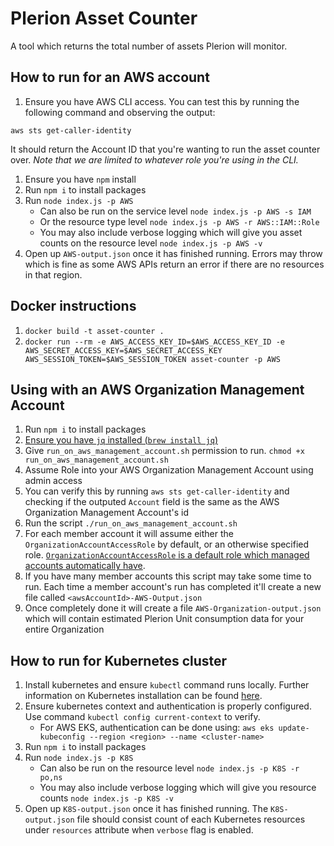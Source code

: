# Plerion Asset Counter
A tool which returns the total number of assets Plerion will monitor.

## How to run for an AWS account
1. Ensure you have AWS CLI access. You can test this by running the following command and observing the output:
```
aws sts get-caller-identity
```
It should return the Account ID that you're wanting to run the asset counter over. _Note that we are limited to whatever
role you're using in the CLI._
1. Ensure you have `npm` install
2. Run `npm i` to install packages
3. Run `node index.js -p AWS`
    * Can also be run on the service level `node index.js -p AWS -s IAM`
    * Or the resource type level `node index.js -p AWS -r AWS::IAM::Role`
    * You may also include verbose logging which will give you asset counts on the resource level `node index.js -p AWS -v`
4. Open up `AWS-output.json` once it has finished running. Errors may throw which is fine as some AWS APIs return an
error if there are no resources in that region.

## Docker instructions
1. `docker build -t asset-counter .`
2. `docker run --rm -e AWS_ACCESS_KEY_ID=$AWS_ACCESS_KEY_ID -e AWS_SECRET_ACCESS_KEY=$AWS_SECRET_ACCESS_KEY AWS_SESSION_TOKEN=$AWS_SESSION_TOKEN asset-counter -p AWS`

## Using with an AWS Organization Management Account
1. Run `npm i` to install packages
2. [Ensure you have `jq` installed (`brew install jq`)](https://jqlang.github.io/jq/)
3. Give `run_on_aws_management_account.sh` permission to run. `chmod +x run_on_aws_management_account.sh`
4. Assume Role into your AWS Organization Management Account using admin access
5. You can verify this by running `aws sts get-caller-identity` and checking if the outputed `Account` field is the same as the AWS Organization Management Account's id
6. Run the script `./run_on_aws_management_account.sh`
7. For each member account it will assume either the `OrganizationAccountAccessRole` by default, or an otherwise specified role. [`OrganizationAccountAccessRole` is a default role which managed accounts automatically have](https://docs.aws.amazon.com/organizations/latest/userguide/orgs_manage_accounts_access.html).
8. If you have many member accounts this script may take some time to run. Each time a member account's run has completed it'll create a new file called `<awsAccountId>-AWS-Output.json`
9. Once completely done it will create a file `AWS-Organization-output.json` which will contain estimated Plerion Unit consumption data for your entire Organization


## How to run for Kubernetes cluster
1. Install kubernetes and ensure `kubectl` command runs locally. Further information on Kubernetes installation can be found [here](https://kubernetes.io/docs/tasks/tools).
2. Ensure kubernetes context and authentication is properly configured. Use command `kubectl config current-context` to verify.
    * For AWS EKS, authentication can be done using: `aws eks update-kubeconfig --region <region> --name <cluster-name>`
3. Run `npm i` to install packages
4. Run `node index.js -p K8S`
    * Can also be run on the resource level `node index.js -p K8S -r po,ns`
    * You may also include verbose logging which will give you resource counts `node index.js -p K8S -v`
5. Open up `K8S-output.json` once it has finished running. The `K8S-output.json` file should consist count of each Kubernetes resources under `resources` attribute when `verbose` flag is enabled.  
